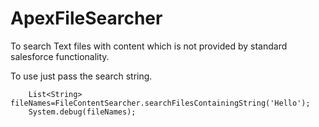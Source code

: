 # ApexFileSearcher
To search Text files with content which is not provided by standard salesforce functionality.

To use just pass the search string.

        List<String> fileNames=FileContentSearcher.searchFilesContainingString('Hello');
        System.debug(fileNames);
